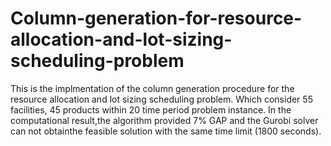 # Column-generation-for-resource-allocation-and-lot-sizing-scheduling-problem
This is the implmentation of the column generation procedure for the resource allocation and lot sizing scheduling problem.
Which consider 55 facilities, 45 products within 20 time period problem instance. In the computational result,the algorithm provided 7% GAP and the Gurobi solver can not obtainthe feasible solution with the same time limit (1800 seconds).
